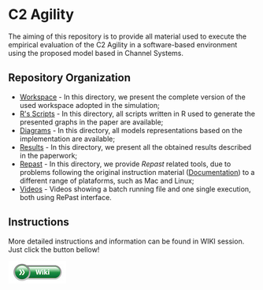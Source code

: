 # C2 Agility

The aiming of this repository is to provide all material used to execute the empirical evaluation of the C2 Agility in a software-based environment using the proposed model based in Channel Systems.

## Repository Organization

- [Workspace](https://github.com/junieramorim/C2Agility/tree/main/source) - In this directory, we present the complete version of the used workspace adopted in the simulation;
- [R's Scripts](https://github.com/junieramorim/C2Agility/tree/main/R) - In this directory, all scripts written in R used to generate the presented graphs in the paper are available;
- [Diagrams](https://github.com/junieramorim/C2Agility/tree/main/diagrams) - In this directory, all models representations based on the implementation are available;
- [Results](https://github.com/junieramorim/C2Agility/tree/main/results) - In this directory, we present all the obtained results described in the paperwork;
- [Repast](https://github.com/junieramorim/C2Agility/tree/main/tools/Eclipse%2BRepast) - In this directory, we provide _Repast_ related tools, due to problems following the original instruction material ([Documentation](https://repast.github.io/)) to a different range of plataforms, such as Mac and Linux;
- [Videos](https://github.com/junieramorim/C2Agility/tree/main/videos) - Videos showing a batch running file and one single execution, both using RePast interface.


## Instructions

More detailed instructions and information can be found in WIKI session. Just click the button bellow!

[![button](icon.jpg)](https://github.com/junieramorim/C2Agility/wiki)
